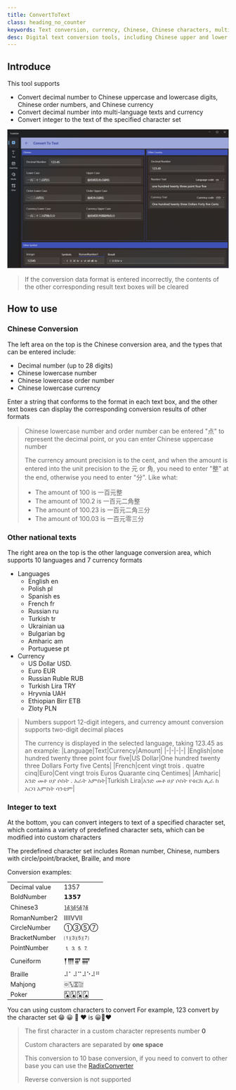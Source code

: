 ```yaml
---
title: ConvertToText
class: heading_no_counter
keywords: Text conversion, currency, Chinese, Chinese characters, multilingual
desc: Digital text conversion tools, including Chinese upper and lower case, currency, special characters, etc
---
```


## Introduce

This tool supports
* Convert decimal number to Chinese uppercase and lowercase digits, Chinese order numbers, and Chinese currency
* Convert decimal number into multi-language texts and currency
* Convert integer to the text of the specified character set

![](../../assets/images/ToolsSet/TS2.png)

> If the conversion data format is entered incorrectly, the contents of the other corresponding result text boxes will be cleared

## How to use

### Chinese Conversion
The left area on the top is the Chinese conversion area, and the types that can be entered include:
* Decimal number (up to 28 digits)
* Chinese lowercase number
* Chinese lowercase order number
* Chinese lowercase currency

Enter a string that conforms to the format in each text box, and the other text boxes can display the corresponding conversion results of other formats

> Chinese lowercase number and order number can be entered "点" to represent the decimal point, or you can enter Chinese uppercase number
>
> The currency amount precision is to the cent, and when the amount is entered into the unit precision to the 元 or 角, you need to enter "整" at the end, otherwise you need to enter "分". Like what:
> * The amount of 100 is 一百元整
> * The amount of 100.2 is 一百元二角整
> * The amount of 100.23 is 一百元二角三分
> * The amount of 100.03 is 一百元零三分


### Other national texts
The right area on the top is the other language conversion area, which supports 10 languages and 7 currency formats
* Languages
    * English en
    * Polish pl
    * Spanish es
    * French fr
    * Russian ru
    * Turkish tr
    * Ukrainian ua
    * Bulgarian bg
    * Amharic am
    * Portuguese pt
* Currency
    * US Dollar USD.
    * Euro EUR
    * Russian Ruble RUB
    * Turkish Lira TRY
    * Hryvnia UAH
    * Ethiopian Birr ETB
    * Zloty PLN
  
> Numbers support 12-digit integers, and currency amount conversion supports two-digit decimal places
>
> The currency is displayed in the selected language, taking 123.45 as an example:
> |Language|Text|Currency|Amount|
> |-|-|-|-|
> |English|one hundred twenty three point four five|US Dollar|One hundred twenty three Dollars Forty five Cents|
> |French|cent vingt trois . quatre cinq|Euro|Cent vingt trois Euros Quarante cinq Centimes|
> |Amharic|አንድ መቶ ሀያ ሶስት . አራት አምስት|Turkish Lira|አንድ መቶ ሀያ ሶስት የቱርክ ሊራ ከ አርባ አምስት ሳንቲም|

### Integer to text

At the bottom, you can convert integers to text of a specified character set, which contains a variety of predefined character sets, which can be modified into custom characters

The predefined character set includes Roman number, Chinese, numbers with circle/point/bracket, Braille, and more

Conversion examples:

| | |
|-|-|
| Decimal value | 1357 |
| BoldNumber | 𝟭𝟯𝟱𝟳 |
| Chinese3 | ㍙㍛㍝㍟ |
| RomanNumber2| ⅠⅢⅤⅦ|
|CircleNumber|①③⑤⑦|
|BracketNumber|⑴⑶⑸⑺|
|PointNumber|⒈⒊⒌⒎|
|Cuneiform|𒐕𒐗𒐙𒐛|
|Braille|⠼⠁⠼⠉⠼⠑⠼⠛|
|Mahjong|🀙🀛🀝🀟|
|Poker|🂡🂣🂥🂧|

You can using custom characters to convert
For example, 123 convert by the character set 😁 😀 🙂 ❤️ is 😀🙂❤️
 
> The first character in a custom character represents number **0**
> 
> Custom characters are separated by **one space** 
>
> This conversion to 10 base conversion, if you need to convert to other base you can use the [RadixConverter](../ToolsSet_Number/RadixConverter.md)
>
> Reverse conversion is not supported